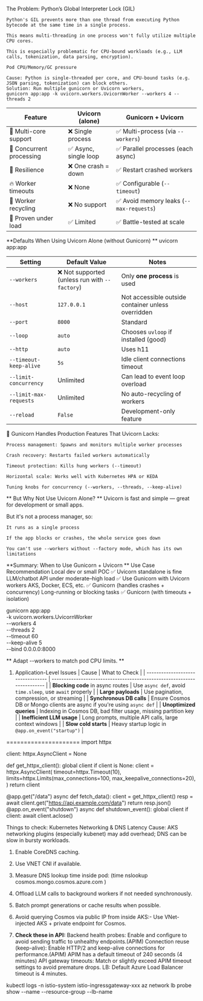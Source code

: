 The Problem: Python’s Global Interpreter Lock (GIL)

    Python's GIL prevents more than one thread from executing Python bytecode at the same time in a single process.

    This means multi-threading in one process won't fully utilize multiple CPU cores.

    This is especially problematic for CPU-bound workloads (e.g., LLM calls, tokenization, data parsing, encryption).

    Pod CPU/Memory/GC pressure

    Cause: Python is single-threaded per core, and CPU-bound tasks (e.g. JSON parsing, tokenization) can block others.
    Solution: Run multiple gunicorn or Uvicorn workers, 
    gunicorn app:app -k uvicorn.workers.UvicornWorker --workers 4 --threads 2


| Feature                  | Uvicorn (alone)      | Gunicorn + Uvicorn                      |
| ------------------------ | -------------------- | --------------------------------------- |
| 🧠 Multi-core support    | ❌ Single process     | ✅ Multi-process (via `--workers`)       |
| 🚀 Concurrent processing | ✅ Async, single loop | ✅ Parallel processes (each async)       |
| 🔁 Resilience            | ❌ One crash = down   | ✅ Restart crashed workers               |
| 🔥 Worker timeouts       | ❌ None               | ✅ Configurable (`--timeout`)            |
| 🔁 Worker recycling      | ❌ No support         | ✅ Avoid memory leaks (`--max-requests`) |
| 🧪 Proven under load     | ✅ Limited            | ✅ Battle-tested at scale                |


**Defaults When Using Uvicorn Alone (without Gunicorn)
**
uvicorn app:app

| Setting                | Default Value                                 | Notes                                              |
| ---------------------- | --------------------------------------------- | -------------------------------------------------- |
| `--workers`            | ❌ Not supported (unless run with `--factory`) | Only **one process** is used                       |
| `--host`               | `127.0.0.1`                                   | Not accessible outside container unless overridden |
| `--port`               | `8000`                                        | Standard                                           |
| `--loop`               | `auto`                                        | Chooses `uvloop` if installed (good)               |
| `--http`               | `auto`                                        | Uses h11                                           |
| `--timeout-keep-alive` | `5s`                                          | Idle client connections timeout                    |
| `--limit-concurrency`  | Unlimited                                     | Can lead to event loop overload                    |
| `--limit-max-requests` | Unlimited                                     | No auto-recycling of workers                       |
| `--reload`             | `False`                                       | Development-only feature                           |


🔧 Gunicorn Handles Production Features That Uvicorn Lacks:

    Process management: Spawns and monitors multiple worker processes

    Crash recovery: Restarts failed workers automatically

    Timeout protection: Kills hung workers (--timeout)

    Horizontal scale: Works well with Kubernetes HPA or KEDA

    Tuning knobs for concurrency (--workers, --threads, --keep-alive)


** But Why Not Use Uvicorn Alone?
**
Uvicorn is fast and simple — great for development or small apps.

But it's not a process manager, so:

    It runs as a single process

    If the app blocks or crashes, the whole service goes down

    You can't use --workers without --factory mode, which has its own limitations

**Summary: When to Use Gunicorn + Uvicorn
**
Use Case	Recommendation
Local dev or small POC	✅ Uvicorn standalone is fine
LLM/chatbot API under moderate–high load	✅ Use Gunicorn with Uvicorn workers
AKS, Docker, ECS, etc.	✅ Gunicorn (handles crashes + concurrency)
Long-running or blocking tasks	✅ Gunicorn (with timeouts + isolation)    


gunicorn app:app \
  -k uvicorn.workers.UvicornWorker \
  --workers 4 \
  --threads 2 \
  --timeout 60 \
  --keep-alive 5 \
  --bind 0.0.0.0:8000
  
**  Adapt --workers to match pod CPU limits.
**


 1. Application-Level Issues
| Cause                             | What to Check                                                           |
| --------------------------------- | ----------------------------------------------------------------------- |
| **Blocking code** in async routes | Use `async def`, avoid `time.sleep`, use `await` properly               |
| **Large payloads**                | Use pagination, compression, or streaming                               |
| **Synchronous DB calls**          | Ensure Cosmos DB or Mongo clients are async if you're using `async def` |
| **Unoptimized queries**           | Indexing in Cosmos DB, bad filter usage, missing partition key          |
| **Inefficient LLM usage**         | Long prompts, multiple API calls, large context windows                 |
| **Slow cold starts**              | Heavy startup logic in `@app.on_event("startup")`                       |



=====================
import httpx

client: httpx.AsyncClient = None

def get_httpx_client():
    global client
    if client is None:
        client = httpx.AsyncClient(
            timeout=httpx.Timeout(10),
            limits=httpx.Limits(max_connections=100, max_keepalive_connections=20),
        )
    return client

@app.get("/data")
async def fetch_data():
    client = get_httpx_client()
    resp = await client.get("https://api.example.com/data")
    return resp.json()
@app.on_event("shutdown")
async def shutdown_event():
    global client
    if client:
        await client.aclose()

Things to check:
Kubernetes Networking & DNS Latency
Cause: AKS networking plugins (especially kubenet) may add overhead; DNS can be slow in bursty workloads.
1. Enable CoreDNS caching.
2. Use VNET CNI if available.
3. Measure DNS lookup time inside pod: (time nslookup cosmos.mongo.cosmos.azure.com
)
4. Offload LLM calls to background workers if not needed synchronously.
5. Batch prompt generations or cache results when possible.
6. Avoid querying Cosmos via public IP from inside AKS:- Use VNet-injected AKS + private endpoint for Cosmos.

7. **Check these in API:**
   Backend health probes:
Enable and configure to avoid sending traffic to unhealthy endpoints.(APIM)
Connection reuse (keep-alive):
Enable HTTP/2 and keep-alive connections for performance.(APIM)
APIM has a default timeout of 240 seconds (4 minutes)
API gateway timeouts: Match or slightly exceed APIM timeout settings to avoid premature drops.
LB: Default Azure Load Balancer timeout is 4 minutes.

kubectl logs -n istio-system istio-ingressgateway-xxx
az network lb probe show --name <probe> --resource-group <rg> --lb-name <lb-name>

